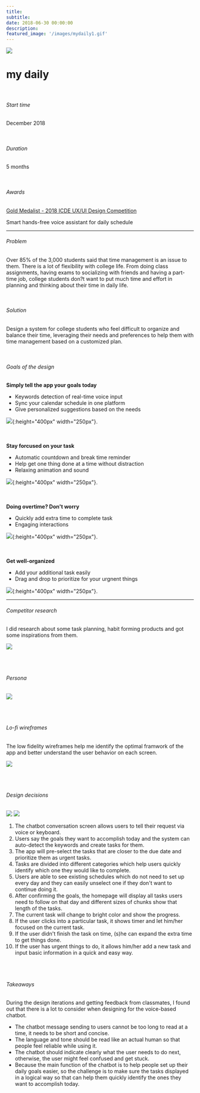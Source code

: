```yaml
---
title: 
subtitle: 
date: 2018-06-30 00:00:00
description: 
featured_image: '/images/mydaily1.gif'
---
```


![](/images/mydaily2.png)

 <h1>my daily</h1>
<br>
<div class="container">
  <div class="row">
    <div class="col">
		<h6>Start time</h6>
		<p>December 2018</p>
		<br>
		<h6>Duration</h6>
		<p>5 months</p>
		<br>
		<h6>Awards</h6>
		<p><a href="https://icde.co/pages/2018-graduate-ux-ui-design-winners">Gold Medalist - 2018 ICDE UX/UI Design Competition</a></p>
    </div>
    <div class="col">
      <p>Smart hands-free voice assistant for daily schedule</p>
    </div>
  </div>
</div>
<hr>


<h6>Problem</h6>
<p>Over 85% of the 3,000 students said that time management is an issue to them.
There is a lot of flexibility with college life. From doing class assignments, having exams to socializing with friends and having a part-time job, college students don?t want to put much time and effort in planning and thinking about their time in daily life.</p>
<br>
<h6>Solution</h6>
<p>Design a system for college students who feel difficult to organize and balance their time, leveraging their needs and preferences to help them with time management based on a customized plan.</p>
<br>
<h6>Goals of the design</h6>
<strong>Simply tell the app your goals today</strong>
<ul>
<li>Keywords detection of real-time voice input</li>
<li>Sync your calendar schedule in one platform</li>
<li>Give personalized suggestions based on the needs</li>
</ul>

![](/images/daily_flow1.gif){:height="400px" width="250px"}.

<br><br>
<strong>Stay forcused on your task</strong>
<ul>
<li>Automatic countdown and break time reminder</li>
<li>Help get one thing done at a time without distraction</li>
<li>Relaxing animation and sound</li>
</ul>

![](/images/daily_flow2.gif){:height="400px" width="250px"}.

<br><br>
<strong>Doing overtime? Don't worry</strong>
<ul>
<li>Quickly add extra time to complete task</li>
<li>Engaging interactions</li>
</ul>

![](/images/daily_flow3.gif){:height="400px" width="250px"}.

<br><br>
<strong>Get well-organized</strong>
<ul>
<li>Add your additional task easily</li>
<li>Drag and drop to prioritize for your urgnent things</li>
</ul>

![](/images/daily_flow4.gif){:height="400px" width="250px"}.

---

<h6>Competitor research</h6>
<p>I did research about some task planning, habit forming products and got some inspirations from them.</p>

![](/images/daily_competitor.png)

<br/><br/>

<h6>Persona</h6>

![](/images/daily_persona.png)


<br/><br/>

<h6>Lo-fi wireframes</h6>
The low fidelity wireframes help me identify the optimal framwork of the app and better understand the user behavior on each screen.

![](/images/daily_wire.png)


<br/><br/>

<h6>Design decisions</h6>

<div class="gallery" data-columns="1">
	<img src="/images/daily_screen1.png">
	<img src="/images/daily_screen2.png">
</div>

<ol>
<li>The chatbot conversation screen allows users to tell their request via voice or keyboard.</li>
<li>Users say the goals they want to accomplish today and the system can auto-detect the keywords and create tasks for them.</li>
<li>The app will pre-select the tasks that are closer to the due date and prioritize them as urgent tasks.</li>
<li>Tasks are divided into different categories which help users quickly identify which one they would like to complete.</li>
<li>Users are able to see existing schedules which do not need to set up every day and they can easily unselect one if they don't want to continue doing it.</li>
<li>After confirming the goals, the homepage will display all tasks users need to follow on that day and different sizes of chunks show that length of the tasks.</li>
<li>The current task will change to bright color and show the progress.</li>
<li>If the user clicks into a particular task, it shows timer and let him/her focused on the current task.</li>
<li>If the user didn't finish the task on time, (s)he can expand the extra time to get things done.</li>
<li>If the user has urgent things to do, it allows him/her add a new task and input basic information in a quick and easy way.</li>
</ol>

<br/><br/>

<h6>Takeaways</h6>
<p>During the design iterations and getting feedback from classmates, I found out that there is a lot to consider when designing for the voice-based chatbot. </p>
<ul>
<li>The chatbot message sending to users cannot be too long to read at a time, it needs to be short and concise. </li>
<li>The language and tone should be read like an actual human so that people feel reliable while using it. </li>
<li>The chatbot should indicate clearly what the user needs to do next, otherwise, the user might feel confused and get stuck.</li>
<li>Because the main function of the chatbot is to help people set up their daily goals easier, so the challenge is to make sure the tasks displayed in a logical way so that can help them quickly identify the ones they want to accomplish today.</li>
</ul>
<br/><br/>